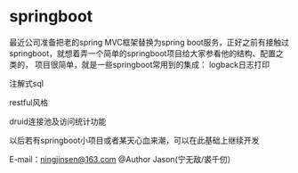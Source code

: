 # springboot
最近公司准备把老的spring MVC框架替换为spring boot服务，正好之前有接触过springboot，就想着弄一个简单的springboot项目给大家参看他的结构、配置之类的，
项目很简单，就是一些springboot常用到的集成：
logback日志打印

注解式sql

restful风格

druid连接池及访问统计功能

以后若有springboot小项目或者某天心血来潮，可以在此基础上继续开发


E-mail：ningjinsen@163.com
@Author Jason(宁无敌/裘千仞）
